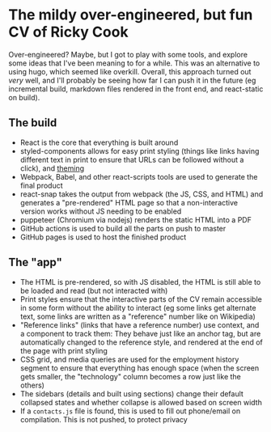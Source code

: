 # The mildy over-engineered, but fun CV of Ricky Cook

Over-engineered? Maybe, but I got to play with some tools, and explore some ideas that I've been meaning to for a while. This was an alternative to using hugo, which seemed like overkill. Overall, this approach turned out _very_ well, and I'll probably be seeing how far I can push it in the future (eg incremental build, markdown files rendered in the front end, and react-static on build).

## The build
- React is the core that everything is built around
- styled-components allows for easy print styling (things like links having different text in print to ensure that URLs can be followed without a click), and [theming](../blob/master/src/theme.js)
- Webpack, Babel, and other react-scripts tools are used to generate the final product
- react-snap takes the output from webpack (the JS, CSS, and HTML) and generates a "pre-rendered" HTML page so that a non-interactive version works without JS needing to be enabled
- puppeteer (Chromium via nodejs) renders the static HTML into a PDF
- GitHub actions is used to build all the parts on push to master
- GitHub pages is used to host the finished product

## The "app"
- The HTML is pre-rendered, so with JS disabled, the HTML is still able to be loaded and read (but not interacted with)
- Print styles ensure that the interactive parts of the CV remain accessible in some form without the ability to interact (eg some links get alternate text, some links are written as a "reference" number like on Wikipedia)
- "Reference links" (links that have a reference number) use context, and a component to track them: They behave just like an anchor tag, but are automatically changed to the reference style, and rendered at the end of the page with print styling
- CSS grid, and media queries are used for the employment history segment to ensure that everything has enough space (when the screen gets smaller, the "technology" column becomes a row just like the others)
- The sidebars (details and built using sections) change their default collapsed states and whether collapse is allowed based on screen width
- If a `contacts.js` file is found, this is used to fill out phone/email on compilation. This is not pushed, to protect privacy
